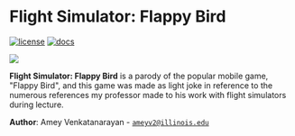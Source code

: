 # Flight Simulator: Flappy Bird

[![license](https://img.shields.io/badge/license-MIT-green)](LICENSE)
[![docs](https://img.shields.io/badge/docs-yes-brightgreen)](docs/README.md)

![](flappybird.gif)

**Flight Simulator: Flappy Bird** is a parody of the popular mobile game, "Flappy Bird", and this game was made as light joke in reference to the numerous references my professor made to his work with flight simulators during lecture.

**Author**: Amey Venkatanarayan - [`ameyv2@illinois.edu`](mailto:example@illinois.edu)
